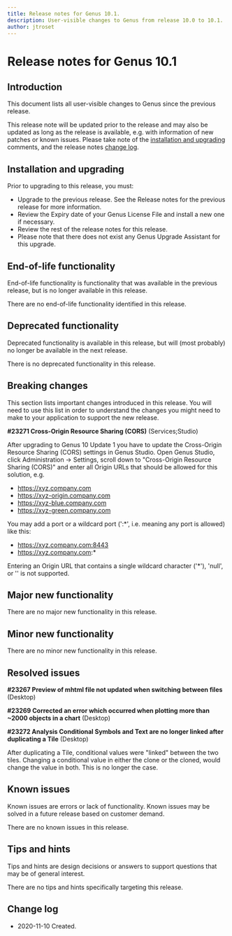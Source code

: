 ```yaml
---
title: Release notes for Genus 10.1.
description: User-visible changes to Genus from release 10.0 to 10.1.
author: jtroset
---
```

# Release notes for Genus 10.1

## Introduction

This document lists all user-visible changes to Genus since the previous release.
 
This release note will be updated prior to the release and may also be updated as long as the release is available, e.g. with information of new patches or known issues. Please take note of the [installation and upgrading](#installation-and-upgrading) comments, and the release notes [change log](#change-log).

## Installation and upgrading
 
Prior to upgrading to this release, you must:
* Upgrade to the previous release. See the Release notes for the previous release for more information.
* Review the Expiry date of your Genus License File and install a new one if necessary.
* Review the rest of the release notes for this release.
* Please note that there does not exist any Genus Upgrade Assistant for this upgrade.
 
<!--rntype01-start INSTALLATION / UPGRADE. DO NOT CHANGE THESE TAGS. ANY CHANGES BELOW WILL BE OVERWRITTEN.-->

<!--rntype01-end   INSTALLATION / UPGRADE. DO NOT CHANGE THESE TAGS. ANY CHANGES ABOVE WILL BE OVERWRITTEN.-->
<!-- release note type 2 is missing. That's ok.-->

## End-of-life functionality

End-of-life functionality is functionality that was available in the previous release, but is no longer available in this release.
<!--rntype03-start END-OF-LIFE. DO NOT CHANGE THESE TAGS. ANY CHANGES BELOW WILL BE OVERWRITTEN.-->
There are no end-of-life functionality identified in this release.
<!--rntype03-end   END-OF-LIFE. DO NOT CHANGE THESE TAGS. ANY CHANGES ABOVE WILL BE OVERWRITTEN.-->
## Deprecated functionality

Deprecated functionality is available in this release, but will (most probably) no longer be available in the next release.
<!--rntype04-start DEPRECATED. DO NOT CHANGE THESE TAGS. ANY CHANGES BELOW WILL BE OVERWRITTEN.-->
There is no deprecated functionality in this release.
<!--rntype04-end   DEPRECATED. DO NOT CHANGE THESE TAGS. ANY CHANGES ABOVE WILL BE OVERWRITTEN.-->
## Breaking changes

This section lists important changes introduced in this release. You will need to use this list in order to understand the changes you might need to make to your application to support the new release.
<!--rntype05-start BREAKING. DO NOT CHANGE THESE TAGS. ANY CHANGES BELOW WILL BE OVERWRITTEN.-->
<!--ID b13c9736-4b44-4795-a9e9-7b0bdcb81978 -->
**#23271 Cross-Origin Resource Sharing (CORS)** (Services;Studio)

After upgrading to Genus 10 Update 1 you have to update the Cross-Origin Resource Sharing (CORS) settings in Genus Studio. Open Genus Studio, click Administration -> Settings, scroll down to "Cross-Origin Resource Sharing (CORS)" and enter all Origin URLs that should be allowed for this solution, e.g.

* https://xyz.company.com
* https://xyz-origin.company.com
* https://xyz-blue.company.com
* https://xyz-green.company.com

You may add a port or a wildcard port (':*', i.e. meaning any port is allowed) like this:

* https://xyz.company.com:8443
* https://xyz.company.com:*

Entering an Origin URL that contains a single wildcard character ('*'), 'null', or '' is not supported.

<!--rntype05-end   BREAKING. DO NOT CHANGE THESE TAGS. ANY CHANGES ABOVE WILL BE OVERWRITTEN.-->
## Major new functionality
<!--rntype06-start MAJOR. DO NOT CHANGE THESE TAGS. ANY CHANGES BELOW WILL BE OVERWRITTEN.-->
There are no major new functionality in this release.
<!--rntype06-end   MAJOR. DO NOT CHANGE THESE TAGS. ANY CHANGES ABOVE WILL BE OVERWRITTEN.-->
## Minor new functionality
<!--rntype07-start MINOR. DO NOT CHANGE THESE TAGS. ANY CHANGES BELOW WILL BE OVERWRITTEN.-->
There are no minor new functionality in this release.
<!--rntype07-end   MINOR. DO NOT CHANGE THESE TAGS. ANY CHANGES ABOVE WILL BE OVERWRITTEN.-->
## Resolved issues
<!--rntype08-start RESOLVED ISSUES. DO NOT CHANGE THESE TAGS. ANY CHANGES BELOW WILL BE OVERWRITTEN.-->
<!--ID 6ac5898c-6574-4a37-ab8f-a42215e4a5ff -->
**#23267 Preview of mhtml file not updated when switching between files** (Desktop)

<!--ID c70a71e7-475b-4580-8914-789fd878a428 -->
**#23269 Corrected an error which occurred when plotting more than ~2000 objects in a chart** (Desktop)

<!--ID e2305fb5-623a-4d16-9cbc-6772af7cd783 -->
**#23272 Analysis Conditional Symbols and Text are no longer linked after duplicating a Tile** (Desktop)

After duplicating a Tile, conditional values were "linked" between the two tiles. Changing a conditional value in either the clone or the cloned, would change the value in both. This is no longer the case.

<!--rntype08-end   RESOLVED ISSUES. DO NOT CHANGE THESE TAGS. ANY CHANGES ABOVE WILL BE OVERWRITTEN.-->
## Known issues

Known issues are errors or lack of functionality. Known issues may be solved in a future release based on customer demand.
<!--rntype09-start KNOWN ISSUES. DO NOT CHANGE THESE TAGS. ANY CHANGES BELOW WILL BE OVERWRITTEN.-->
There are no known issues in this release.
<!--rntype09-end   KNOWN ISSUES. DO NOT CHANGE THESE TAGS. ANY CHANGES ABOVE WILL BE OVERWRITTEN.-->
## Tips and hints

Tips and hints are design decisions or answers to support questions that may be of general interest.
 
There are no tips and hints specifically targeting this release.

## Change log
* 2020-11-10 Created.
<!--changelog CHANGELOG. DO NOT CHANGE THIS TAG. ANY CHANGES BELOW WILL BE DELETED.-->
